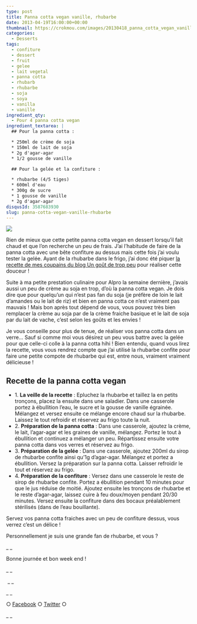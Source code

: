 ```yaml
---
type: post
title: Panna cotta vegan vanille, rhubarbe
date: 2013-04-19T16:00:00+00:00
thumbnail: https://crokmou.com/images/20130418_panna_cotta_vegan_vanille_gelee_rhubarbe__0038.jpg
categories:
  - Desserts
tags:
  - confiture
  - dessert
  - fruit
  - gelee
  - lait vegetal
  - panna cotta
  - rhubarb
  - rhubarbe
  - soja
  - soya
  - vanilla
  - vanille
ingredient_qty:
  - Pour 4 panna cotta vegan
ingredient_textarea: |
  ## Pour la panna cotta :

  * 250ml de crème de soja
  * 150ml de lait de soja
  * 2g d'agar-agar
  * 1/2 gousse de vanille

  ## Pour la gelée et la confiture :

  * rhubarbe (4/5 tiges)
  * 600ml d'eau
  * 300g de sucre
  * 1 gousse de vanille
  * 2g d'agar-agar
disqusId: 3587683930
slug: panna-cotta-vegan-vanille-rhubarbe
---
```


[![](http://www.crokmou.com/wp-content/uploads/2013/04/20130418_panna_cotta_vegan_vanille_gelee_rhubarbe__0044-200x3001-200x300.jpg)](http://www.crokmou.com/wp-content/uploads/2013/04/20130418_panna_cotta_vegan_vanille_gelee_rhubarbe__0044-200x3001.jpg)

Rien de mieux que cette petite panna cotta vegan en dessert lorsqu’il fait chaud et que l’on recherche un peu de frais. J’ai l’habitude de faire de la panna cotta avec une bête confiture au dessus mais cette fois j’ai voulu tester la gelée. Ayant de la rhubarbe dans le frigo, j’ai donc été piquer [la recette de mes coupains du blog Un goût de trop peu](http://www.ungoutdetroppeu.com/tarte-fraise-rhubarbe/) pour réaliser cette douceur !

Suite à ma petite prestation culinaire pour Alpro la semaine dernière, j’avais aussi un peu de crème au soja en trop, d’où la panna cotta vegan. Je dois dire que pour quelqu’un qui n’est pas fan du soja (je préfère de loin le lait d’amandes ou le lait de riz) et bien en panna cotta ce n’est vraiment pas mauvais ! Mais bon après tout dépend de vous, vous pouvez très bien remplacer la crème au soja par de la crème fraiche basique et le lait de soja par du lait de vache, c’est selon les goûts et les envies !

Je vous conseille pour plus de tenue, de réaliser vos panna cotta dans un verre… Sauf si comme moi vous désirez un peu vous battre avec la gelée pour que celle-ci colle à la panna cotta hihi ! Bien entendu, quand vous lirez la recette, vous vous rendrez compte que j’ai utilisé la rhubarbe confite pour faire une petite compote de rhubarbe qui est, entre nous, vraiment vraiment délicieuse !

## **Recette de la panna cotta vegan**

* 1\. **La veille de la recette** : Epluchez la rhubarbe et taillez la en petits tronçons, placez la ensuite dans une saladier. Dans une casserole portez à ébullition l’eau, le sucre et la gousse de vanille égrainée. Mélangez et versez ensuite ce mélange encore chaud sur la rhubarbe. Laissez le tout refroidir et réservez au frigo toute la nuit.
* 2\. **Préparation de la panna cotta** : Dans une casserole, ajoutez la crème, le lait, l’agar-agar et les graines de vanille, mélangez. Portez le tout à ébullition et continuez a mélanger un peu. Répartissez ensuite votre panna cotta dans vos verres et réservez au frigo.
* 3\. **Préparation de la gelée** : Dans une casserole, ajoutez 200ml du sirop de rhubarbe confite ainsi qu’1g d’agar-agar. Mélangez et portez a ébullition. Versez la préparation sur la panna cotta. Laisser refroidir le tout et réservez au frigo.
* 4\. **Préparation de la confiture** : Versez dans une casserole le reste de sirop de rhubarbe confite. Portez a ébullition pendant 10 minutes pour que le jus réduise de moitié. Ajoutez ensuite les tronçons de rhubarbe et le reste d’agar-agar, laissez cuire à feu doux/moyen pendant 20/30 minutes. Versez ensuite la confiture dans des bocaux préalablement stérilisés (dans de l’eau bouillante).

Servez vos panna cotta fraiches avec un peu de confiture dessus, vous verrez c’est un délice !

Personnellement je suis une grande fan de rhubarbe, et vous ?

_ _

Bonne journée et bon week end !

_ _

 _ _

_ _

○ [Facebook](https://www.facebook.com/crokmou.blog) ○ [Twitter](https://twitter.com/Crokmou) ○

_ _